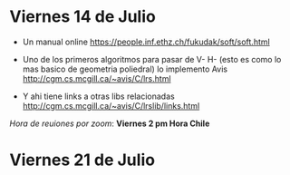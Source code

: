 # Viernes 14 de Julio

- Un manual online 
https://people.inf.ethz.ch/fukudak/soft/soft.html

- Uno de los primeros algoritmos para pasar de V- H- (esto es como lo mas basico de geometria poliedral) lo implemento Avis
http://cgm.cs.mcgill.ca/~avis/C/lrs.html

- Y ahi tiene links a otras libs relacionadas 
http://cgm.cs.mcgill.ca/~avis/C/lrslib/links.html

*Hora de reuiones por zoom*: **Viernes 2 pm Hora Chile**

# Viernes 21 de Julio
